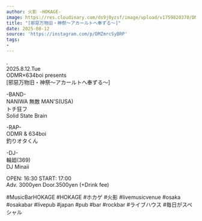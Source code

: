 ```yaml
---
author: 火影 -HOKAGE-
image: https://res.cloudinary.com/ds9j0yzsf/image/upload/v1759820370/DMZmrcSyBRP.jpg
title: "[邪惡万物旧・神祭～アカールトへ奉ずる～]"
date: 2025-08-12
source: 'https://instagram.com/p/DMZmrcSyBRP'
tags:
- 
---
```

.<br>
2025.8.12.Tue<br>
ODMR×634boi presents<br>
[邪惡万物旧・神祭～アカールトへ奉ずる～]

-BAND-<br>
NANIWA 無敵 MAN'S(USA)<br>
トチ狂フ<br>
Solid State Brain

-RAP-<br>
ODMR & 634boi<br>
釣りオタくん

-DJ-<br>
輪廻(369)<br>
DJ Minaii

OPEN: 16:30 START: 17:00<br>
Adv. 3000yen Door.3500yen (+Drink fee)

#MusicBarHOKAGE #HOKAGE #ホカゲ #火影 #livemusicvenue #osaka #osakabar #livepub #japan #pub #bar #rockbar #ライブハウス #毎日がスペシャル
